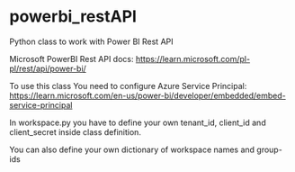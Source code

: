 # powerbi_restAPI
Python class to work with Power BI Rest API

Microsoft PowerBI Rest API docs:
https://learn.microsoft.com/pl-pl/rest/api/power-bi/

To use this class You need to configure Azure Service Principal:
https://learn.microsoft.com/en-us/power-bi/developer/embedded/embed-service-principal

In workspace.py you have to define your own tenant_id, client_id and client_secret inside class definition.

You can also define your own dictionary of workspace names and group-ids
